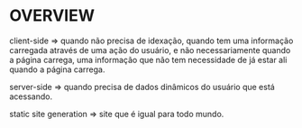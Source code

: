# OVERVIEW

client-side => quando não precisa de idexação, quando tem uma informação carregada através de uma ação do usuário, e não necessariamente quando a página carrega, uma informação que não tem necessidade de já estar ali quando a página carrega.

server-side => quando precisa de dados dinâmicos do usuário que está acessando.

static site generation => site que é igual para todo mundo.
